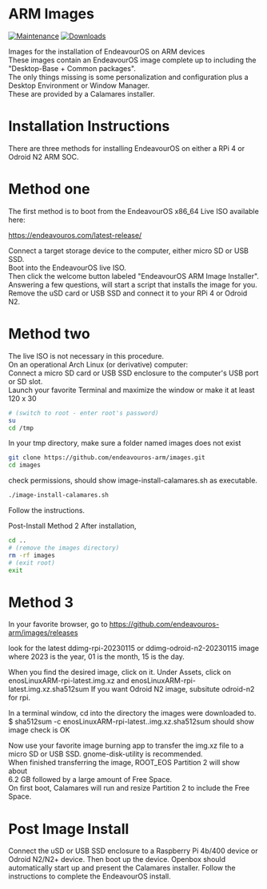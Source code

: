 # ARM Images
 
 [![Maintenance](https://img.shields.io/maintenance/yes/2022.svg)]() [![Downloads](https://img.shields.io/github/downloads/endeavouros-arm/images/total)]()
 
Images for the installation of EndeavourOS on ARM devices <br />
These images contain an EndeavourOS image complete up to including the "Desktop-Base + Common packages". <br />
The only things missing is some personalization and configuration plus a Desktop Environment or Window Manager. <br />
These are provided by a Calamares installer.  

# Installation Instructions

There are three methods for installing EndeavourOS on either a RPi 4 or Odroid N2 ARM SOC.

# Method one

The first method is to boot from the EndeavourOS x86_64 Live ISO available here:

https://endeavouros.com/latest-release/

Connect a target storage device to the computer, either micro SD or USB SSD. <br />
Boot into the EndeavourOS live ISO. <br />
Then click the welcome button labeled "EndeavourOS ARM Image Installer". <br />
Answering a few questions, will start a script that installs the image for you. <br />
Remove the uSD card or USB SSD and connect it to your RPi 4 or Odroid N2.

# Method two

The live ISO is not necessary in this procedure. <br />
On an operational Arch Linux (or derivative) computer: <br />
Connect a micro SD card or USB SSD enclosure to the computer's USB port or SD slot. <br />
Launch your favorite Terminal and maximize the window or make it at least 120 x 30
```bash 
# (switch to root - enter root's password)
su      
cd /tmp
```
In your tmp directory, make sure a folder named images does not exist
```bash
git clone https://github.com/endeavouros-arm/images.git
cd images
```
check permissions, should show image-install-calamares.sh as executable.
```bash
./image-install-calamares.sh
```
Follow the instructions.

Post-Install Method 2
After installation,
```bash
cd ..
# (remove the images directory)
rm -rf images  
# (exit root)
exit           
```

# Method 3

In your favorite browser, go to https://github.com/endeavouros-arm/images/releases

look for the latest ddimg-rpi-20230115 or ddimg-odroid-n2-20230115 image
where 2023 is the year, 01 is the month, 15 is the day.

When you find the desired image, click on it.
Under Assets, click on
enosLinuxARM-rpi-latest.img.xz and enosLinuxARM-rpi-latest.img.xz.sha512sum
If you want Odroid N2 image, subsitute odroid-n2 for rpi.

In a terminal window, cd into the directory the images were downloaded to.
$ sha512sum -c enosLinuxARM-rpi-latest..img.xz.sha512sum
should show image check is OK

Now use your favorite image burning app to transfer the img.xz file
to a micro SD or USB SSD. gnome-disk-utility is recommended.  <br /> When finished transferring the image, ROOT_EOS Partition 2 will show about <br />
6.2 GB followed by a large amount of Free Space. <br />
On first boot, Calamares will run and resize Partition 2 to include the Free Space.

# Post Image Install

Connect the uSD or USB SSD enclosure to a Raspberry Pi 4b/400 device or Odroid N2/N2+ device.
Then boot up the device.
Openbox should automatically start up and present the Calamares installer.
Follow the instructions to complete the EndeavourOS install.
